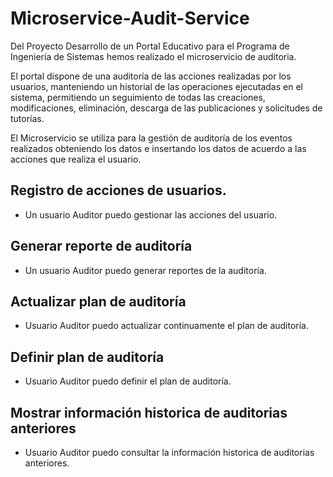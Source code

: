 # Microservice-Audit-Service
Del Proyecto Desarrollo de un Portal Educativo para el Programa de Ingeniería de Sistemas hemos realizado el microservicio de auditoria.

El portal dispone de una auditoría de las acciones realizadas por los usuarios, manteniendo un historial de las operaciones ejecutadas en el sistema, 
permitiendo un seguimiento de todas las creaciones, modificaciones, eliminación, descarga de las publicaciones y solicitudes de tutorías.

El Microservicio se utiliza para la gestión de auditoría de los eventos realizados obteniendo los datos e insertando los datos de acuerdo a las acciones que realiza el usuario.

## Registro de acciones de usuarios.
- Un usuario Auditor puedo gestionar las acciones del usuario.

## Generar reporte de auditoría
- Un usuario Auditor puedo generar reportes de la auditoría.

## Actualizar plan de auditoría
- Usuario Auditor puedo actualizar continuamente el plan de auditoría.

## Definir plan de auditoría
- Usuario Auditor puedo definir el plan de auditoría.

## Mostrar información historica de auditorias anteriores
- Usuario Auditor puedo consultar la información historica de auditorias anteriores.
